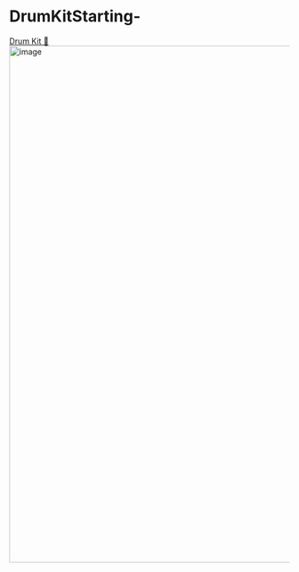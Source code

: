 # DrumKitStarting-

[Drum Kit 🥁](https://ofek2016.github.io/DrumKitStarting-)
<img width="928" alt="image" src="https://github.com/ofek2016/DrumKitStarting-/assets/83374136/babd385e-4208-43a6-89d0-8c9bd19a4aa5">
